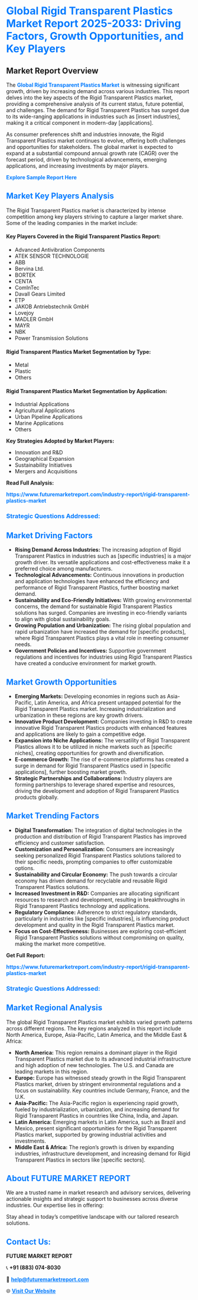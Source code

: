 <h1 style="color: #007BFF;">Global Rigid Transparent Plastics Market Report 2025-2033: Driving Factors, Growth Opportunities, and Key Players</h1>

<section id="overview">
<h2>Market Report Overview</h2>
<p>The <a href="https://www.futuremarketreport.com/industry-report/rigid-transparent-plastics-market" style="color: #007BFF; text-decoration: none;"><strong>Global Rigid Transparent Plastics Market</strong></a> is witnessing significant growth, driven by increasing demand across various industries. This report delves into the key aspects of the Rigid Transparent Plastics market, providing a comprehensive analysis of its current status, future potential, and challenges. The demand for Rigid Transparent Plastics has surged due to its wide-ranging applications in industries such as [insert industries], making it a critical component in modern-day [applications].</p>
<p>As consumer preferences shift and industries innovate, the Rigid Transparent Plastics market continues to evolve, offering both challenges and opportunities for stakeholders. The global market is expected to expand at a substantial compound annual growth rate (CAGR) over the forecast period, driven by technological advancements, emerging applications, and increasing investments by major players.</p>
</section>

<section id="overview">
<p><a href="https://www.futuremarketreport.com/request-sample/reportId=32269" style="color: #007BFF; text-decoration: none;"><strong>Explore Sample Report Here</strong></a></p>
</section>

<section id="key-players">
<h2 style="color: #007BFF;">Market Key Players Analysis</h2>
<p>The Rigid Transparent Plastics market is characterized by intense competition among key players striving to capture a larger market share. Some of the leading companies in the market include:</p>
<h4>Key Players Covered in the Rigid Transparent Plastics Report:</h4>
<ul><li>Advanced Antivibration Components</li><li>ATEK SENSOR TECHNOLOGIE</li><li>ABB</li><li>Bervina Ltd.</li><li>BORTEK</li><li>CENTA</li><li>ComInTec</li><li>Davall Gears Limited</li><li>ETP</li><li>JAKOB Antriebstechnik GmbH</li><li>Lovejoy</li><li>MADLER GmbH</li><li>MAYR</li><li>NBK</li><li>Power Transmission Solutions</li></ul>
<h4>Rigid Transparent Plastics Market Segmentation by Type:</h4>
<ul><li>Metal</li><li>Plastic</li><li>Others</li></ul>

<h4>Rigid Transparent Plastics Market Segmentation by Application:</h4>
<ul><li>Industrial Applications</li><li>Agricultural Applications</li><li>Urban Pipeline Applications</li><li>Marine Applications</li><li>Others</li></ul>
<p><strong>Key Strategies Adopted by Market Players:</strong></p>
<ul>
<li>Innovation and R&D</li>
<li>Geographical Expansion</li>
<li>Sustainability Initiatives</li>
<li>Mergers and Acquisitions</li>
</ul>
</section>

<section>
<p><strong>Read Full Analysis: </strong></p><a href="https://www.futuremarketreport.com/industry-report/rigid-transparent-plastics-market" style="color: #007BFF; text-decoration: none;"><strong>https://www.futuremarketreport.com/industry-report/rigid-transparent-plastics-market</strong></a>
<h3 style="color: #007BFF;">Strategic Questions Addressed:</h3>
</section>

<section id="driving-factors">
<h2 style="color: #007BFF;">Market Driving Factors</h2>
<ul>
<li><strong>Rising Demand Across Industries:</strong> The increasing adoption of Rigid Transparent Plastics in industries such as [specific industries] is a major growth driver. Its versatile applications and cost-effectiveness make it a preferred choice among manufacturers.</li>
<li><strong>Technological Advancements:</strong> Continuous innovations in production and application technologies have enhanced the efficiency and performance of Rigid Transparent Plastics, further boosting market demand.</li>
<li><strong>Sustainability and Eco-Friendly Initiatives:</strong> With growing environmental concerns, the demand for sustainable Rigid Transparent Plastics solutions has surged. Companies are investing in eco-friendly variants to align with global sustainability goals.</li>
<li><strong>Growing Population and Urbanization:</strong> The rising global population and rapid urbanization have increased the demand for [specific products], where Rigid Transparent Plastics plays a vital role in meeting consumer needs.</li>
<li><strong>Government Policies and Incentives:</strong> Supportive government regulations and incentives for industries using Rigid Transparent Plastics have created a conducive environment for market growth.</li>
</ul>
</section>

<section id="growth-opportunities">
<h2 style="color: #007BFF;">Market Growth Opportunities</h2>
<ul>
<li><strong>Emerging Markets:</strong> Developing economies in regions such as Asia-Pacific, Latin America, and Africa present untapped potential for the Rigid Transparent Plastics market. Increasing industrialization and urbanization in these regions are key growth drivers.</li>
<li><strong>Innovative Product Development:</strong> Companies investing in R&D to create innovative Rigid Transparent Plastics products with enhanced features and applications are likely to gain a competitive edge.</li>
<li><strong>Expansion into Niche Applications:</strong> The versatility of Rigid Transparent Plastics allows it to be utilized in niche markets such as [specific niches], creating opportunities for growth and diversification.</li>
<li><strong>E-commerce Growth:</strong> The rise of e-commerce platforms has created a surge in demand for Rigid Transparent Plastics used in [specific applications], further boosting market growth.</li>
<li><strong>Strategic Partnerships and Collaborations:</strong> Industry players are forming partnerships to leverage shared expertise and resources, driving the development and adoption of Rigid Transparent Plastics products globally.</li>
</ul>
</section>

<section id="trending-factors">
<h2 style="color: #007BFF;">Market Trending Factors</h2>
<ul>
<li><strong>Digital Transformation:</strong> The integration of digital technologies in the production and distribution of Rigid Transparent Plastics has improved efficiency and customer satisfaction.</li>
<li><strong>Customization and Personalization:</strong> Consumers are increasingly seeking personalized Rigid Transparent Plastics solutions tailored to their specific needs, prompting companies to offer customizable options.</li>
<li><strong>Sustainability and Circular Economy:</strong> The push towards a circular economy has driven demand for recyclable and reusable Rigid Transparent Plastics solutions.</li>
<li><strong>Increased Investment in R&D:</strong> Companies are allocating significant resources to research and development, resulting in breakthroughs in Rigid Transparent Plastics technology and applications.</li>
<li><strong>Regulatory Compliance:</strong> Adherence to strict regulatory standards, particularly in industries like [specific industries], is influencing product development and quality in the Rigid Transparent Plastics market.</li>
<li><strong>Focus on Cost-Effectiveness:</strong> Businesses are exploring cost-efficient Rigid Transparent Plastics solutions without compromising on quality, making the market more competitive.</li>
</ul>
</section>

<section>
<p><strong>Get Full Report: </strong></p><a href="https://www.futuremarketreport.com/industry-report/rigid-transparent-plastics-market" style="color: #007BFF; text-decoration: none;"><strong>https://www.futuremarketreport.com/industry-report/rigid-transparent-plastics-market</strong></a>
<h3 style="color: #007BFF;">Strategic Questions Addressed:</h3>
</section>


<section id="regional-analysis">
<h2 style="color: #007BFF;">Market Regional Analysis</h2>
<p>The global Rigid Transparent Plastics market exhibits varied growth patterns across different regions. The key regions analyzed in this report include North America, Europe, Asia-Pacific, Latin America, and the Middle East & Africa:</p>
<ul>
<li><strong>North America:</strong> This region remains a dominant player in the Rigid Transparent Plastics market due to its advanced industrial infrastructure and high adoption of new technologies. The U.S. and Canada are leading markets in this region.</li>
<li><strong>Europe:</strong> Europe has witnessed steady growth in the Rigid Transparent Plastics market, driven by stringent environmental regulations and a focus on sustainability. Key countries include Germany, France, and the U.K.</li>
<li><strong>Asia-Pacific:</strong> The Asia-Pacific region is experiencing rapid growth, fueled by industrialization, urbanization, and increasing demand for Rigid Transparent Plastics in countries like China, India, and Japan.</li>
<li><strong>Latin America:</strong> Emerging markets in Latin America, such as Brazil and Mexico, present significant opportunities for the Rigid Transparent Plastics market, supported by growing industrial activities and investments.</li>
<li><strong>Middle East & Africa:</strong> The region’s growth is driven by expanding industries, infrastructure development, and increasing demand for Rigid Transparent Plastics in sectors like [specific sectors].</li>
</ul>
</section>

<footer>
<h2 style="color: #007BFF;">About FUTURE MARKET REPORT</h2>
<p>We are a trusted name in market research and advisory services, delivering actionable insights and strategic support to businesses across diverse industries. Our expertise lies in offering:</p>

<p>Stay ahead in today’s competitive landscape with our tailored research solutions.</p>

<h2 style="color: #007BFF;">Contact Us:</h2>
<p><strong>FUTURE MARKET REPORT</strong></p>
<p>📞 <strong>+91 (883) 074-8030</strong></p>
<p>📧 <strong><a href="mailto:help@futuremarketreport.com" style="color: #007BFF;">help@futuremarketreport.com</a></strong></p>
<p>🌐 <strong><a href="https://www.futuremarketreport.com/" style="color: #007BFF;">Visit Our Website</a></strong></p>
</footer>
